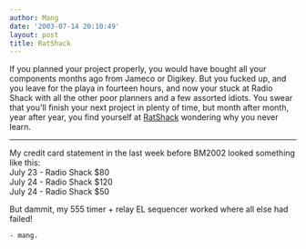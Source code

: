 ```yaml
---
author: Mang
date: '2003-07-14 20:10:49'
layout: post
title: RatShack
---
```


If you planned your project properly, you would have bought all your components months ago from Jameco or Digikey. But you fucked up, and you leave for the playa in fourteen hours, and now your stuck at Radio Shack with all the other poor planners and a few assorted idiots. You swear that you'll finish your next project in plenty of time, but month after month, year after year, you find yourself at [RatShack](RatShack.html) wondering why you never learn.

---------------------------------
My credit card statement in the last week before BM2002 looked something like this:<br>
July 23 - Radio Shack $80<br>
July 24 - Radio Shack $120<br>
July 24 - Radio Shack $50<br>

But dammit, my 555 timer + relay EL sequencer worked where all else had failed!

    - mang.
